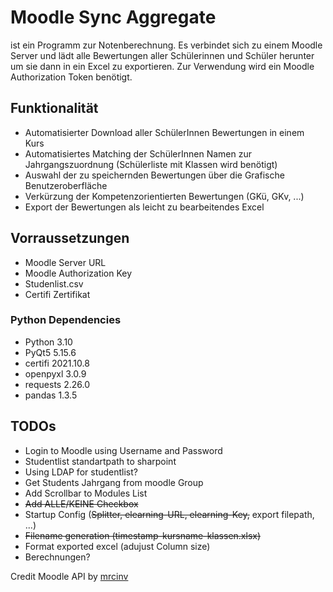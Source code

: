 # Moodle Sync Aggregate
ist ein Programm zur Notenberechnung. Es verbindet sich zu einem Moodle Server und lädt alle Bewertungen aller
Schülerinnen und Schüler herunter um sie dann in ein Excel zu exportieren. Zur Verwendung wird ein Moodle Authorization
Token benötigt. 

## Funktionalität

- Automatisierter Download aller SchülerInnen Bewertungen in einem Kurs
- Automatisiertes Matching der SchülerInnen Namen zur Jahrgangszuordnung (Schülerliste mit Klassen wird benötigt)
- Auswahl der zu speichernden Bewertungen über die Grafische Benutzeroberfläche
- Verkürzung der Kompetenzorientierten Bewertungen (GKü, GKv, ...)
- Export der Bewertungen als leicht zu bearbeitendes Excel

## Vorraussetzungen

- Moodle Server URL
- Moodle Authorization Key
- Studenlist.csv
- Certifi Zertifikat

### Python Dependencies

- Python 3.10
- PyQt5 5.15.6
- certifi 2021.10.8
- openpyxl 3.0.9
- requests 2.26.0
- pandas 1.3.5

## TODOs

- Login to Moodle using Username and Password
- Studentlist standartpath to sharpoint
- Using LDAP for studentlist?
- Get Students Jahrgang from moodle Group
- Add Scrollbar to Modules List
- ~~Add ALLE/KEINE Checkbox~~
- Startup Config (~~Splitter, elearning-URL, elearning-Key,~~ export filepath, ...)
- ~~Filename generation (timestamp-kursname-klassen.xlsx)~~
- Format exported excel (adujust Column size)
- Berechnungen?

Credit Moodle API by [mrcinv](https://github.com/mrcinv/moodle_api.py)

